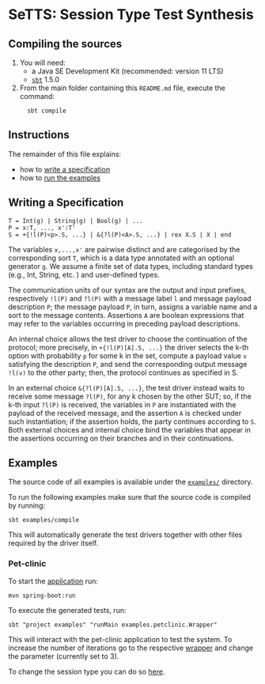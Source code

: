# SeTTS: Session Type Test Synthesis

## Compiling the sources

1. You will need:
    * a Java SE Development Kit (recommended: version 11 LTS)
    * [`sbt`](https://www.scala-sbt.org/download.html) 1.5.0
2. From the main folder containing this `README.md` file, execute the command:
    ```shell
      sbt compile
    ```

## Instructions

The remainder of this file explains:
  * how to [write a specification](#writing-a-specification)
  * how to [run the examples](#examples)

## Writing a Specification

```
T = Int(g) | String(g) | Bool(g) | ...
P = x:T, ..., x':T'
S = +{!l(P)<p>.S, ...} | &{?l(P)<A>.S, ...} | rex X.S | X | end
```
The variables `x,...,x'` are pairwise distinct and are categorised by the corresponding sort `T`, which is a data type annotated with an optional generator `g`. We assume a finite set of data types, including standard types (e.g., Int, String, etc. ) and user-defined types.

The communication units of our syntax are the output and input prefixes, respectively `!l(P)` and `?l(P)` with a message label `l` and message payload description `P`; the message payload `P`, in turn, assigns a variable name and a sort to the message contents. Assertions `A` are boolean expressions that may refer to the variables occurring in preceding payload descriptions. 

An internal choice allows the test driver to choose the continuation of the protocol; more precisely, in `+{!l(P)[A].S, ...}` the driver selects the k-th option with probability `p` for some k in the set, compute a payload value `v` satisfying the description `P`, and send the corresponding output message `!l(v)` to the other party; then, the protocol continues as specified in S.

In an external choice `&{?l(P)[A].S, ...}`, the test driver instead waits to receive some message `?l(P)`, for any k chosen by the other SUT; so, if the k-th input `?l(P)` is received, the variables in `P` are instantiated with the payload of the received message, and the assertion `A` is checked under such instantiation; if the assertion holds, the party continues according to `S`. Both external choices and internal choice bind the variables that appear in the assertions occurring on their branches and in their continuations.

## Examples

The source code of all examples is available under the [`examples/`]() directory.

To run the following examples make sure that the source code is compiled by running:
```shell
sbt examples/compile
```
This will automatically generate the test drivers together with other files required by the driver itself. 

### Pet-clinic
To start the [application](https://github.com/spring-petclinic/spring-petclinic-rest) run:
```shell
mvn spring-boot:run
```
To execute the generated tests, run:
```shell
sbt "project examples" "runMain examples.petclinic.Wrapper"
```
This will interact with the pet-clinic application to test the system. To increase the number of iterations go to the respective [wrapper](https://github.com/chrisbartoloburlo/rest-setts/blob/main/examples/src/main/scala/examples/petclinic/Wrapper.scala) and change the parameter (currently set to 3).

To change the session type you can do so [here](https://github.com/chrisbartoloburlo/rest-setts/blob/main/examples/src/main/scala/examples/petclinic/petclinic.st).